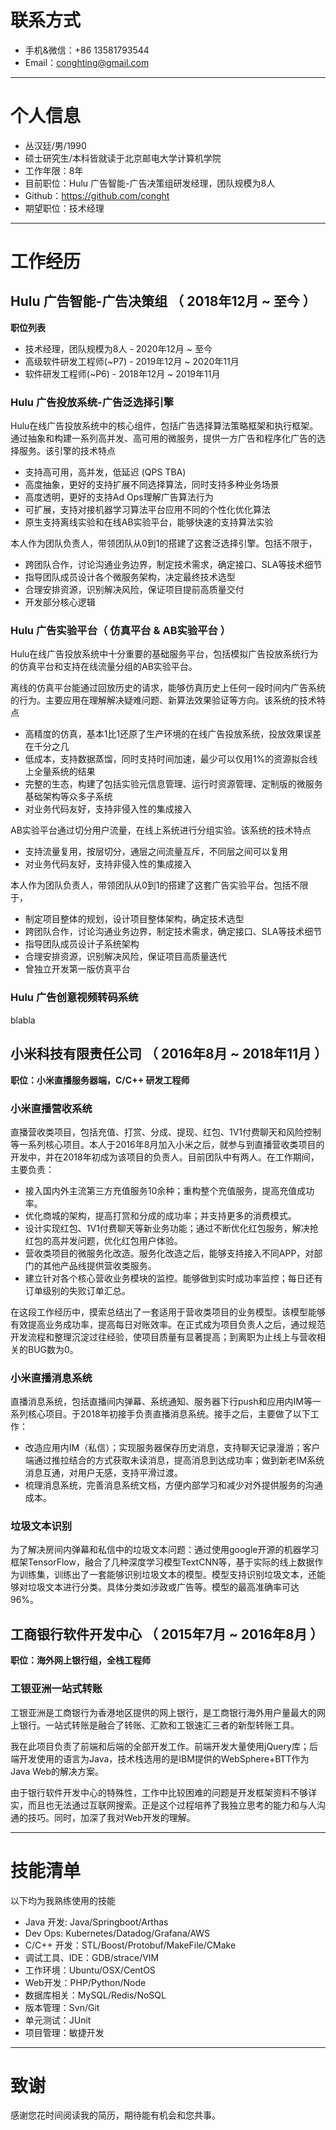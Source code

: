 
# 联系方式
- 手机&微信：+86 13581793544
- Email：conghting@gmail.com 

---

# 个人信息

 - 丛汉廷/男/1990 
 - 硕士研究生/本科皆就读于北京邮电大学计算机学院
 - 工作年限：8年
 - 目前职位：Hulu 广告智能-广告决策组研发经理，团队规模为8人
 - Github：https://github.com/conght
 - 期望职位：技术经理

---

# 工作经历
## Hulu 广告智能-广告决策组 （ 2018年12月 ~ 至今 ）
**职位列表**

- 技术经理，团队规模为8人 - 2020年12月 ~ 至今
- 高级软件研发工程师(~P7) - 2019年12月 ~ 2020年11月
- 软件研发工程师(~P6) - 2018年12月 ~ 2019年11月
### Hulu 广告投放系统-广告泛选择引擎 

Hulu在线广告投放系统中的核心组件，包括广告选择算法策略框架和执行框架。通过抽象和构建一系列高并发、高可用的微服务，提供一方广告和程序化广告的选择服务。该引擎的技术特点

- 支持高可用，高并发，低延迟 (QPS TBA)
- 高度抽象，更好的支持扩展不同选择算法，同时支持多种业务场景
- 高度透明，更好的支持Ad Ops理解广告算法行为
- 可扩展，支持对接机器学习算法平台应用不同的个性化优化算法
- 原生支持离线实验和在线AB实验平台，能够快速的支持算法实验

本人作为团队负责人，带领团队从0到1的搭建了这套泛选择引擎。包括不限于，

- 跨团队合作，讨论沟通业务边界，制定技术需求，确定接口、SLA等技术细节
- 指导团队成员设计各个微服务架构，决定最终技术选型
- 合理安排资源，识别解决风险，保证项目提前高质量交付
- 开发部分核心逻辑


### Hulu 广告实验平台（ 仿真平台 & AB实验平台 ）
Hulu在线广告投放系统中十分重要的基础服务平台，包括模拟广告投放系统行为的仿真平台和支持在线流量分组的AB实验平台。

离线的仿真平台能通过回放历史的请求，能够仿真历史上任何一段时间内广告系统的行为。主要应用在理解解决疑难问题、新算法效果验证等方向。该系统的技术特点

- 高精度的仿真，基本1比1还原了生产环境的在线广告投放系统，投放效果误差在千分之几
- 低成本，支持数据蒸馏，同时支持时间加速，最少可以仅用1%的资源拟合线上全量系统的结果
- 完整的生态，构建了包括实验元信息管理、运行时资源管理、定制版的微服务基础架构等众多子系统
- 对业务代码友好，支持非侵入性的集成接入

AB实验平台通过切分用户流量，在线上系统进行分组实验。该系统的技术特点

- 支持流量复用，按层切分，通层之间流量互斥，不同层之间可以复用
- 对业务代码友好，支持非侵入性的集成接入

本人作为团队负责人，带领团队从0到1的搭建了这套广告实验平台。包括不限于，
- 制定项目整体的规划，设计项目整体架构，确定技术选型
- 跨团队合作，讨论沟通业务边界，制定技术需求，确定接口、SLA等技术细节
- 指导团队成员设计子系统架构
- 合理安排资源，识别解决风险，保证项目高质量迭代
- 曾独立开发第一版仿真平台

### Hulu 广告创意视频转码系统
blabla
## 小米科技有限责任公司 （ 2016年8月 ~ 2018年11月 ）

**职位：小米直播服务器端，C/C++ 研发工程师**

### 小米直播营收系统

直播营收类项目，包括充值、打赏、分成、提现、红包、1V1付费聊天和风险控制等一系列核心项目。本人于2016年8月加入小米之后，就参与到直播营收类项目的开发中，并在2018年初成为该项目的负责人。目前团队中有两人。在工作期间，主要负责：

- 接入国内外主流第三方充值服务10余种；重构整个充值服务，提高充值成功率。
- 优化商城的架构，提高打赏和分成的成功率；并支持更多的消费模式。
- 设计实现红包、1V1付费聊天等新业务功能；通过不断优化红包服务，解决抢红包的高并发问题，优化红包用户体验。
- 营收类项目的微服务化改造。服务化改造之后，能够支持接入不同APP，对部门的其他产品线提供营收类服务。
- 建立针对各个核心营收业务模块的监控。能够做到实时成功率监控；每日还有订单级别的失败订单汇总。

在这段工作经历中，摸索总结出了一套适用于营收类项目的业务模型。该模型能够有效提高业务成功率，提高每日对账效率。在正式成为项目负责人之后，通过规范开发流程和整理沉淀过往经验，使项目质量有显著提高；到离职为止线上与营收相关的BUG数为0。


### 小米直播消息系统 
直播消息系统，包括直播间内弹幕、系统通知、服务器下行push和应用内IM等一系列核心项目。于2018年初接手负责直播消息系统。接手之后，主要做了以下工作：

- 改造应用内IM（私信）；实现服务器保存历史消息，支持聊天记录漫游；客户端通过推拉结合的方式获取未读消息，提高消息到达成功率；做到新老IM系统消息互通，对用户无感，支持平滑过渡。
- 梳理消息系统，完善消息系统文档，方便内部学习和减少对外提供服务的沟通成本。


### 垃圾文本识别

为了解决房间内弹幕和私信中的垃圾文本问题：通过使用google开源的机器学习框架TensorFlow，融合了几种深度学习模型TextCNN等，基于实际的线上数据作为训练集，训练出了一套能够识别垃圾文本的模型。模型支持识别垃圾文本，还能够对垃圾文本进行分类。具体分类如涉政或广告等。模型的最高准确率可达96%。


## 工商银行软件开发中心 （ 2015年7月 ~ 2016年8月 ）

**职位：海外网上银行组，全栈工程师**

### 工银亚洲一站式转账 

工银亚洲是工商银行为香港地区提供的网上银行，是工商银行海外用户量最大的网上银行。一站式转账是融合了转账、汇款和工银速汇三者的新型转账工具。

我在此项目负责了前端和后端的全部开发工作。前端开发大量使用jQuery库；后端开发使用的语言为Java，技术栈选用的是IBM提供的WebSphere+BTT作为Java Web的解决方案。

由于银行软件开发中心的特殊性，工作中比较困难的问题是开发框架资料不够详实，而且也无法通过互联网搜索。正是这个过程培养了我独立思考的能力和与人沟通的技巧。同时，加深了我对Web开发的理解。

------

# 技能清单
以下均为我熟练使用的技能

- Java 开发: Java/Springboot/Arthas
- Dev Ops: Kubernetes/Datadog/Grafana/AWS
- C/C++ 开发：STL/Boost/Protobuf/MakeFile/CMake
- 调试工具、IDE：GDB/strace/VIM
- 工作环境：Ubuntu/OSX/CentOS
- Web开发：PHP/Python/Node
- 数据库相关：MySQL/Redis/NoSQL
- 版本管理：Svn/Git
- 单元测试：JUnit
- 项目管理：敏捷开发

---

# 致谢
感谢您花时间阅读我的简历，期待能有机会和您共事。
